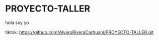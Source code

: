 # PROYECTO-TALLER
hola soy yo 

tiktok: https://github.com/AlvaroRiveraCarhuani/PROYECTO-TALLER.git
